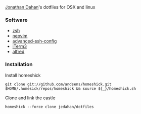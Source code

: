 [Jonathan Dahan](http://jonathan.is)'s dotfiles for OSX and linux

### Software

  * [zsh](https://zsh.org)
  * [neovim](https://neovim.io)
  * [advanced-ssh-config](https://github.com/moul/advanced-ssh-config)
  * [iTerm3](https://iterm2.com/version3.html)
  * [alfred](https://alfredapp.com)
  
### Installation

Install homeshick

    git clone git://github.com/andsens/homeshick.git $HOME/.homesick/repos/homeshick && source ${_}/homeshick.sh
    
Clone and link the castle

    homeshick --force clone jedahan/dotfiles

